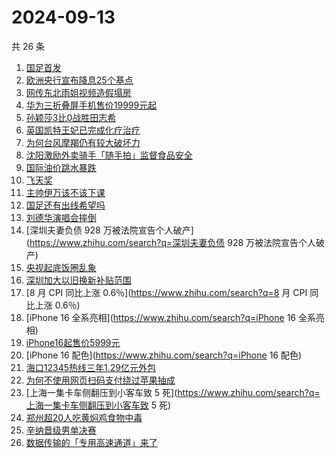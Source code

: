 # 2024-09-13

共 26 条

<!-- BEGIN ZHIHUSEARCH -->
<!-- 最后更新时间 Fri Sep 13 2024 23:08:41 GMT+0800 (China Standard Time) -->
1. [国足首发](https://www.zhihu.com/search?q=国足首发)
1. [欧洲央行宣布降息25个基点](https://www.zhihu.com/search?q=欧洲央行宣布降息25个基点)
1. [网传东北雨姐视频造假塌房](https://www.zhihu.com/search?q=网传东北雨姐视频造假塌房)
1. [华为三折叠屏手机售价19999元起](https://www.zhihu.com/search?q=华为三折叠屏手机售价19999元起)
1. [孙颖莎3比0战胜田志希](https://www.zhihu.com/search?q=孙颖莎3比0战胜田志希)
1. [英国凯特王妃已完成化疗治疗](https://www.zhihu.com/search?q=英国凯特王妃已完成化疗治疗)
1. [为何台风摩羯仍有较大破坏力](https://www.zhihu.com/search?q=为何台风摩羯仍有较大破坏力)
1. [沈阳激励外卖骑手「随手拍」监督食品安全](https://www.zhihu.com/search?q=沈阳激励外卖骑手「随手拍」监督食品安全)
1. [国际油价跳水暴跌](https://www.zhihu.com/search?q=国际油价跳水暴跌)
1. [飞天奖](https://www.zhihu.com/search?q=飞天奖)
1. [主帅伊万该不该下课](https://www.zhihu.com/search?q=主帅伊万该不该下课)
1. [国足还有出线希望吗](https://www.zhihu.com/search?q=国足还有出线希望吗)
1. [刘德华演唱会摔倒](https://www.zhihu.com/search?q=刘德华演唱会摔倒)
1. [深圳夫妻负债 928 万被法院宣告个人破产](https://www.zhihu.com/search?q=深圳夫妻负债 928 万被法院宣告个人破产)
1. [央视起底饭圈乱象](https://www.zhihu.com/search?q=央视起底饭圈乱象)
1. [深圳加大以旧换新补贴范围](https://www.zhihu.com/search?q=深圳加大以旧换新补贴范围)
1. [8 月 CPI 同比上涨 0.6％](https://www.zhihu.com/search?q=8 月 CPI 同比上涨 0.6％)
1. [iPhone 16 全系亮相](https://www.zhihu.com/search?q=iPhone 16 全系亮相)
1. [iPhone16起售价5999元](https://www.zhihu.com/search?q=iPhone16起售价5999元)
1. [iPhone 16 配色](https://www.zhihu.com/search?q=iPhone 16 配色)
1. [海口12345热线三年1.29亿元外包](https://www.zhihu.com/search?q=海口12345热线三年1.29亿元外包)
1. [为何不使用网页扫码支付绕过苹果抽成](https://www.zhihu.com/search?q=为何不使用网页扫码支付绕过苹果抽成)
1. [上海一集卡车侧翻压到小客车致 5 死](https://www.zhihu.com/search?q=上海一集卡车侧翻压到小客车致 5 死)
1. [郑州超20人吃黄焖鸡食物中毒](https://www.zhihu.com/search?q=郑州超20人吃黄焖鸡食物中毒)
1. [辛纳晋级男单决赛](https://www.zhihu.com/search?q=辛纳晋级男单决赛)
1. [数据传输的「专用高速通道」来了](https://www.zhihu.com/search?q=数据传输的「专用高速通道」来了)
<!-- END ZHIHUSEARCH -->
